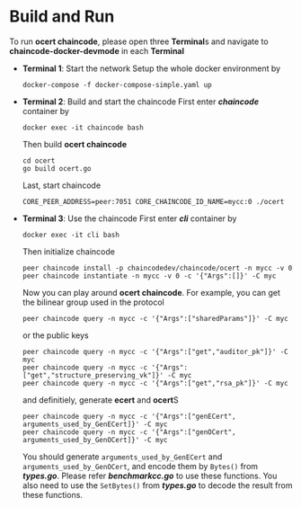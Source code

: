 # Build and Run
To run **ocert chaincode**, please open three **Terminal**s and navigate to **chaincode-docker-devmode** in each **Terminal**
* **Terminal 1**: Start the network
    Setup the whole docker environment by
    ````
    docker-compose -f docker-compose-simple.yaml up
    ````
* **Terminal 2**: Build and start the chaincode
    First enter ***chaincode*** container by
    ````
    docker exec -it chaincode bash
    ````
    Then build **ocert chaincode**
    ````
    cd ocert
    go build ocert.go
    ````
    Last, start chaincode
    ````
    CORE_PEER_ADDRESS=peer:7051 CORE_CHAINCODE_ID_NAME=mycc:0 ./ocert
    ````
* **Terminal 3**: Use the chaincode
    First enter ***cli*** container by
    ````
    docker exec -it cli bash
    ````
    Then initialize chaincode
    ````
    peer chaincode install -p chaincodedev/chaincode/ocert -n mycc -v 0
    peer chaincode instantiate -n mycc -v 0 -c '{"Args":[]}' -C myc
    ````
    Now you can play around **ocert chaincode**. For example, you can get the bilinear group used in the protocol
    ````
    peer chaincode query -n mycc -c '{"Args":["sharedParams"]}' -C myc
    ````
    or the public keys
    ````
    peer chaincode query -n mycc -c '{"Args":["get","auditor_pk"]}' -C myc
    peer chaincode query -n mycc -c '{"Args":["get","structure_preserving_vk"]}' -C myc
    peer chaincode query -n mycc -c '{"Args":["get","rsa_pk"]}' -C myc
    ````
    and definitiely, generate **ecert** and **ocert**S
    ````
    peer chaincode query -n mycc -c '{"Args":["genECert", arguments_used_by_GenECert]}' -C myc
    peer chaincode query -n mycc -c '{"Args":["genOCert", arguments_used_by_GenOCert]}' -C myc
    ````
    You should generate `arguments_used_by_GenECert` and `arguments_used_by_GenOCert`, and encode them by `Bytes()` from ***types.go***. Please refer ***benchmarkcc.go*** to use these functions. You also need to use the `SetBytes()` from ***types.go*** to decode the result from these functions.